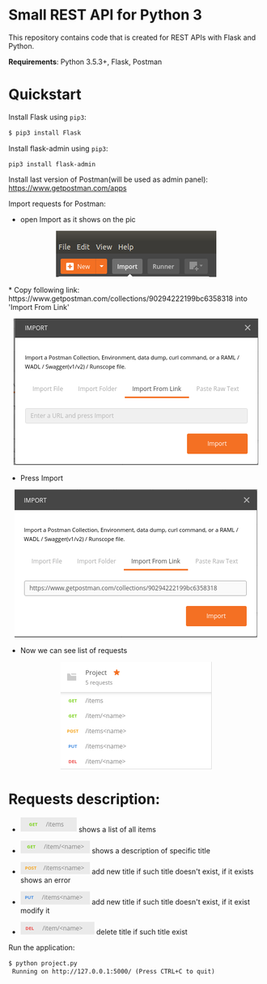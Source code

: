 # Small REST API for Python 3

This repository contains code that is created for REST APIs with Flask and Python.

**Requirements**: Python 3.5.3+, Flask, Postman

# Quickstart

Install Flask using `pip3`:
```bash
$ pip3 install Flask
```

Install flask-admin using `pip3`:
```
pip3 install flask-admin
```

Install last version of Postman(will be used as admin panel): 
https://www.getpostman.com/apps

Import requests for Postman:

  * open Import as it shows on the pic
  <p align="center">
    <img src="https://github.com/frozmannik/REST_API/blob/master/Screenshot%20from%202018-03-07%2015-39-55.png" >
  </p>
 *  Copy following link: https://www.getpostman.com/collections/90294222199bc6358318 into 'Import From Link'
  
<p align="center">
    <img src="https://github.com/frozmannik/REST_API/blob/master/Screenshot%20from%202018-03-07%2015-43-18.png" >
  </p>
  
  * Press Import
  
  <p align="center">
    <img src="https://github.com/frozmannik/REST_API/blob/master/Screenshot%20from%202018-03-07%2015-43-30.png" >
  </p>
  
  * Now we can see list of requests
 
 <p align="center">
    <img src="https://github.com/frozmannik/REST_API/blob/master/Screenshot%20from%202018-03-07%2015-50-13.png" >
  </p>
  
 
# Requests description:
* 
    <img src="https://github.com/frozmannik/REST_API/blob/master/pics/Screenshot%20from%202018-03-07%2016-03-11.png" > shows a list of all items
  
* 
    <img src="https://github.com/frozmannik/REST_API/blob/master/pics/Screenshot%20from%202018-03-07%2016-03-21.png" >  shows a description of specific title
  
* 
    <img src="https://github.com/frozmannik/REST_API/blob/master/pics/Screenshot%20from%202018-03-07%2016-03-28.png" > add new title if such title doesn't exist, if it exists shows an error
  
* 
    <img src="https://github.com/frozmannik/REST_API/blob/master/pics/Screenshot%20from%202018-03-07%2016-03-35.png" > add new title if such title doesn't exist, if it exist modify it
  
* 
    <img src="https://github.com/frozmannik/REST_API/blob/master/pics/Screenshot%20from%202018-03-07%2016-03-41.png" > delete title if such title exist
  
Run the application:
```
$ python project.py 
 Running on http://127.0.0.1:5000/ (Press CTRL+C to quit)
```
